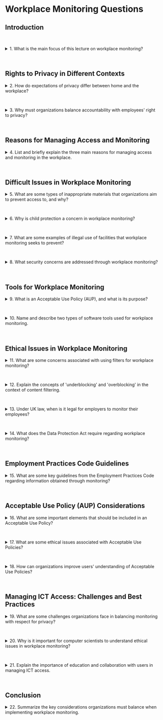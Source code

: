 # Workplace Monitoring Questions

## Introduction

&nbsp;

<details>
<summary>
1. What is the main focus of this lecture on workplace monitoring?
</summary>

The lecture focuses on issues related to privacy monitoring in the workplace, particularly activities that may impact employees' privacy. It examines how organizations balance accountability and security needs with respecting employees' right to privacy.

</details>

&nbsp;

## Rights to Privacy in Different Contexts

<details>
<summary>
2. How do expectations of privacy differ between home and the workplace?
</summary>

Individuals generally have greater expectations of privacy at home compared to the workplace. In the workplace, there is an understanding that some level of monitoring may occur to ensure accountability and appropriate use of resources.

</details>

&nbsp;

<details>
<summary>
3. Why must organizations balance accountability with employees' right to privacy?
</summary>

Organizations need to ensure that employees are using resources appropriately and that the business operates efficiently and securely. However, they must also respect employees' privacy rights and avoid excessive or unjustified monitoring that could infringe on personal privacy.

</details>

&nbsp;

## Reasons for Managing Access and Monitoring

<details>
<summary>
4. List and briefly explain the three main reasons for managing access and monitoring in the workplace.
</summary>

1. **Accountability**: Ensuring that resources are used for their intended purposes and that funders or stakeholders can trust that operations are conducted properly.
2. **Efficiency**: Preventing misuse of bandwidth and resources to ensure ICT systems operate effectively and support business operations.
3. **Personal Support**: Providing assistance to staff in using technology correctly and helping them understand acceptable use parameters.

</details>

&nbsp;

## Difficult Issues in Workplace Monitoring

<details>
<summary>
5. What are some types of inappropriate materials that organizations aim to prevent access to, and why?
</summary>

Organizations aim to prevent access to:

- **Pornographic Content**: Accessing or downloading such material can lead to legal issues and create a hostile work environment.
- **Discriminatory Material**: Content related to race, gender, sexual orientation, etc., can damage the organization's reputation and contribute to discrimination or harassment.

These materials are inappropriate in the workplace and can have legal and ethical implications.

</details>

&nbsp;

<details>
<summary>
6. Why is child protection a concern in workplace monitoring?
</summary>

If children may access the organization's ICT systems (e.g., in schools, libraries, or family businesses), there is a responsibility to protect them from inappropriate or harmful content. Monitoring helps ensure that the content accessible through the organization's systems is appropriate for all users.

</details>

&nbsp;

<details>
<summary>
7. What are some examples of illegal use of facilities that workplace monitoring seeks to prevent?
</summary>

Examples include:

- **Intellectual Property Infringement**: Downloading or sharing copyrighted material without permission.
- **Defamation**: Using company email or platforms to make false statements that harm others' reputations.
- **Fraud and Cybercrime**: Engaging in activities like identity theft, phishing, or unauthorized access to systems.

Monitoring helps prevent and detect such illegal activities.

</details>

&nbsp;

<details>
<summary>
8. What security concerns are addressed through workplace monitoring?
</summary>

Security concerns include:

- **External Intrusion**: Protecting against unauthorized access by outsiders (hackers, cyber-attacks).
- **Privacy Infringement**: Ensuring that personal and sensitive data is used appropriately and not exposed.
- **Data Misuse and Integrity**: Preventing tampering with data, unauthorized disclosure, or corruption of data.

Monitoring helps maintain the integrity and security of the organization's information systems.

</details>

&nbsp;

## Tools for Workplace Monitoring

<details>
<summary>
9. What is an Acceptable Use Policy (AUP), and what is its purpose?
</summary>

An Acceptable Use Policy (AUP) is a document that users must sign, outlining the rules and guidelines for using ICT resources within the organization. Its purposes are to:

- Inform users of their responsibilities.
- Provide legal protection for the organization by defining acceptable and unacceptable behaviors.
- Serve as a contract between the organization and the user regarding the use of ICT resources.

</details>

&nbsp;

<details>
<summary>
10. Name and describe two types of software tools used for workplace monitoring.
</summary>

1. **Internet Filters**: Software that blocks access to inappropriate or harmful web content and email. It prevents users from accessing websites or content deemed unacceptable by the organization.

2. **Monitoring Software**:
   - **Packet Sniffers**: Tools that analyze data packets transmitted over the network. They are used for diagnosing network issues and monitoring data uploads/downloads.
   - **Keystroke Logging**: Software that records the keys typed by users. It can be used to monitor productivity and ensure appropriate use of systems.

</details>

&nbsp;

## Ethical Issues in Workplace Monitoring

<details>
<summary>
11. What are some concerns associated with using filters for workplace monitoring?
</summary>

Concerns include:

- **False Sense of Security**: Filters cannot block all inappropriate content, leading to overreliance on them.
- **Blocking Legitimate Content**: Filters may inadvertently block access to essential or harmless websites needed for work.
- **External Definitions**: The criteria for blocking content are often set by the software providers, which may not align with the organization's specific needs or values.

</details>

&nbsp;

<details>
<summary>
12. Explain the concepts of 'underblocking' and 'overblocking' in the context of content filtering.
</summary>

- **Underblocking**: When a filtering system fails to block content that should be restricted, allowing inappropriate or harmful material to be accessed.
- **Overblocking**: When a filtering system blocks content that should be accessible, hindering access to legitimate and necessary information.

Both can negatively impact the organization's operations and users' experience.

</details>

&nbsp;

<details>
<summary>
13. Under UK law, when is it legal for employers to monitor their employees?
</summary>

In the UK, employers can legally monitor employees if:

- The monitoring relates to the employer's business.
- The equipment or systems being monitored are provided for work purposes.
- Employees are informed about the nature and extent of the monitoring.

Monitoring must also comply with data protection laws.

</details>

&nbsp;

<details>
<summary>
14. What does the Data Protection Act require regarding workplace monitoring?
</summary>

The Data Protection Act requires that:

- Monitoring must be carried out in line with data protection principles.
- Workers should be made aware of the nature, extent, and reasons for the monitoring.
- Covert monitoring is only permitted in exceptional circumstances, such as when criminal activity is suspected and informing employees would prejudice the investigation.

</details>

&nbsp;

## Employment Practices Code Guidelines

<details>
<summary>
15. What are some key guidelines from the Employment Practices Code regarding information obtained through monitoring?
</summary>

Key guidelines include:

- **Purpose Limitation**: Use information obtained through monitoring only for the specific purpose for which it was collected.
- **Security of Information**: Keep monitoring data secure and restrict access to authorized personnel.
- **Clear Policies**: Have transparent and accessible policies on email and voicemail monitoring, ensuring employees understand how and why monitoring occurs.

</details>

&nbsp;

## Acceptable Use Policy (AUP) Considerations

<details>
<summary>
16. What are some important elements that should be included in an Acceptable Use Policy?
</summary>

An AUP should include:

- **User Responsibilities**: Outline legal requirements and organizational policies that users must follow.
- **Legal Protection**: State that the organization is not responsible for users' online actions that violate laws or policies.
- **Service Limits**: Define the services provided, acceptable use parameters, and conditions under which access may be withdrawn.

</details>

&nbsp;

<details>
<summary>
17. What are some ethical issues associated with Acceptable Use Policies?
</summary>

Ethical issues include:

- **Passing the Buck**: Organizations may shift responsibility entirely to users without providing adequate support or guidance.
- **Understanding**: Users may not read or fully understand the AUP, especially if it's written in complex language.
- **Design**: Poorly designed AUPs may not effectively communicate expectations, leading to unintentional violations.

</details>

&nbsp;

<details>
<summary>
18. How can organizations improve users' understanding of Acceptable Use Policies?
</summary>

Organizations can:

- Use clear, plain language and avoid legal jargon.
- Employ readability metrics to ensure the document is accessible to all users.
- Provide training or summaries highlighting key points.
- Encourage questions and provide support to clarify any uncertainties.

</details>

&nbsp;

## Managing ICT Access: Challenges and Best Practices

<details>
<summary>
19. What are some challenges organizations face in balancing monitoring with respect for privacy?
</summary>

Challenges include:

- Determining the appropriate level of monitoring without infringing on privacy rights.
- Ensuring compliance with legal requirements while maintaining trust with employees.
- Addressing ethical considerations related to surveillance and autonomy.
- Managing the potential negative impact on employee morale and workplace culture.

</details>

&nbsp;

<details>
<summary>
20. Why is it important for computer scientists to understand ethical issues in workplace monitoring?
</summary>

Computer scientists often develop, implement, or manage the monitoring tools and policies. Understanding ethical issues ensures they create systems that respect privacy rights, comply with legal standards, and balance organizational needs with individual freedoms. This awareness promotes responsible and ethical professional practices.

</details>

&nbsp;

<details>
<summary>
21. Explain the importance of education and collaboration with users in managing ICT access.
</summary>

Education and collaboration help users understand the reasons behind monitoring and acceptable use policies. By working in good faith with users:

- Organizations can foster a culture of trust and compliance.
- Users are more likely to follow guidelines when they understand their purpose.
- It reduces the likelihood of intentional violations.
- It encourages open communication about concerns or challenges.

</details>

&nbsp;

## Conclusion

<details>
<summary>
22. Summarize the key considerations organizations must balance when implementing workplace monitoring.
</summary>

Organizations must balance:

- **Accountability and Security**: Ensuring resources are used appropriately and systems are secure.
- **Employees' Privacy Rights**: Respecting individuals' expectations of privacy and complying with legal protections.
- **Legal Compliance**: Adhering to laws governing monitoring and data protection.
- **Ethical Practices**: Considering the moral implications of monitoring and striving for fairness.
- **Transparency and Communication**: Maintaining clear policies and open dialogue with employees.

By carefully balancing these factors, organizations can effectively manage workplace monitoring while respecting employees' rights.

</details>